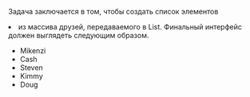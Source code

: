 Задача заключается в том, чтобы создать список элементов <li> из массива друзей, передаваемого в List. Финальный интерфейс должен выглядеть следующим образом.
- Mikenzi
- Cash
- Steven
- Kimmy
- Doug
